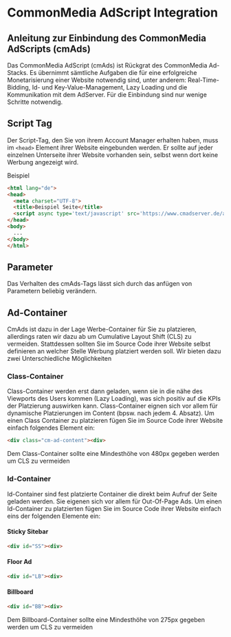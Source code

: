 CommonMedia AdScript Integration
======

Anleitung zur Einbindung des CommonMedia AdScripts (cmAds)
----------------------------------------------------

Das CommonMedia AdScript (cmAds) ist Rückgrat des CommonMedia Ad-Stacks. Es übernimmt sämtliche Aufgaben die für eine erfolgreiche Monetarisierung einer Website notwendig sind, unter anderem: Real-Time-Bidding, Id- und Key-Value-Management, Lazy Loading und die Kommunikation mit dem AdServer. Für die Einbindung sind nur wenige Schritte notwendig.

## Script Tag

Der Script-Tag, den Sie von ihrem Account Manager erhalten haben, muss im `<head>` Element ihrer Website eingebunden werden. Er sollte auf jeder einzelnen Unterseite ihrer Website vorhanden sein, selbst wenn dort keine Werbung angezeigt wird.

Beispiel

```html
<html lang="de">
<head>
  <meta charset="UTF-8">
  <title>Beispiel Seite</title>
  <script async type='text/javascript' src='https://www.cmadserver.de/ads/?site=beispiel'></script>
</head>
<body>
  ...
</body>
</html>
```

## Parameter

Das Verhalten des cmAds-Tags lässt sich durch das anfügen von Parametern beliebig verändern.

## Ad-Container

CmAds ist dazu in der Lage Werbe-Container für Sie zu platzieren, allerdings raten wir dazu ab um Cumulative Layout Shift (CLS) zu vermeiden. Stattdessen sollten Sie im Source Code ihrer Website selbst definieren an welcher Stelle Werbung platziert werden soll. Wir bieten dazu zwei Unterschiedliche Möglichkeiten

### Class-Container

Class-Container werden erst dann geladen, wenn sie in die nähe des Viewports des Users kommen (Lazy Loading), was sich positiv auf die KPIs der Platzierung auswirken kann. Class-Container eignen sich vor allem für dynamische Platzierungen im Content (bpsw. nach jedem 4. Absatz). Um einen Class Container zu platzieren fügen Sie im Source Code ihrer Website einfach folgendes Element ein:

```html
<div class="cm-ad-content"><div>
```

Dem Class-Container sollte eine Mindesthöhe von 480px gegeben werden um CLS zu vermeiden

### Id-Container

Id-Container sind fest platzierte Container die direkt beim Aufruf der Seite geladen werden. Sie eigenen sich vor allem für Out-Of-Page Ads. Um einen Id-Container zu platzierten fügen Sie im Source Code ihrer Website einfach eins der folgenden Elemente ein:

#### Sticky Sitebar

```html
<div id="SS"><div>
```

#### Floor Ad

```html
<div id="LB"><div>
```

#### Billboard

```html
<div id="BB"><div>
```

Dem Billboard-Container sollte eine Mindesthöhe von 275px gegeben werden um CLS zu vermeiden